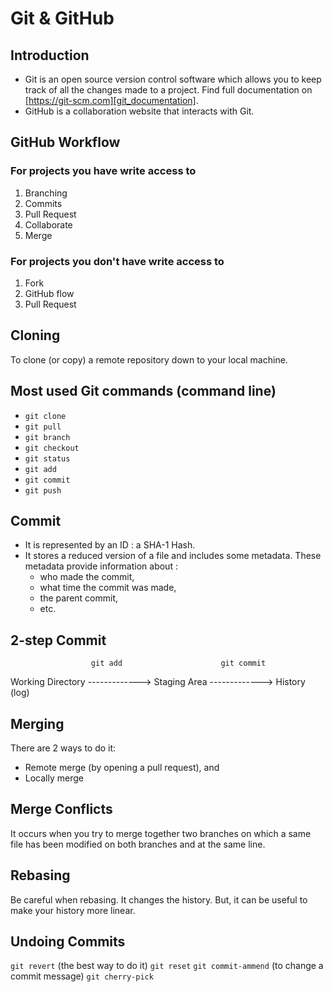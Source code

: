 # Git & GitHub

## Introduction
- Git is an open source version control software which allows you to keep track of all the changes made to a project. Find full documentation on [https://git-scm.com][git_documentation].
- GitHub is a collaboration website that interacts with Git.

## GitHub Workflow
### For projects you have write access to
1. Branching
2. Commits
3. Pull Request
4. Collaborate
5. Merge
### For projects you don't have write access to
1. Fork
2. GitHub flow
3. Pull Request

## Cloning
To clone (or copy) a remote repository down to your local machine.

## Most used Git commands (command line)
- `git clone`
- `git pull`
- `git branch`
- `git checkout`
- `git status`
- `git add`
- `git commit`
- `git push`

## Commit
- It is represented by an ID : a SHA-1 Hash.
- It stores a reduced version of a file and includes some metadata. These metadata provide information about :
  - who made the commit,
  - what time the commit was made,
  - the parent commit,
  - etc.

## 2-step Commit

                      git add                      git commit
Working Directory  \-\-\-\-\-\-\-\-\-\-\-\-\->  Staging Area  \-\-\-\-\-\-\-\-\-\-\-\-\-> History (log)

## Merging
There are 2 ways to do it:
- Remote merge (by opening a pull request), and
- Locally merge

## Merge Conflicts
It occurs when you try to merge together two branches on which a same file has been modified on both branches and at the same line.

## Rebasing
Be careful when rebasing. It changes the history. But, it can be useful to make your history more linear.

## Undoing Commits
`git revert` (the best way to do it)
`git reset`
`git commit-ammend` (to change a commit message)
`git cherry-pick`


[git_documentation]: https://git-scm.com

